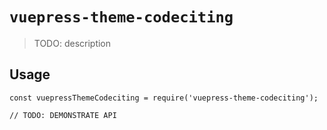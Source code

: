 # `vuepress-theme-codeciting`

> TODO: description

## Usage

```
const vuepressThemeCodeciting = require('vuepress-theme-codeciting');

// TODO: DEMONSTRATE API
```
